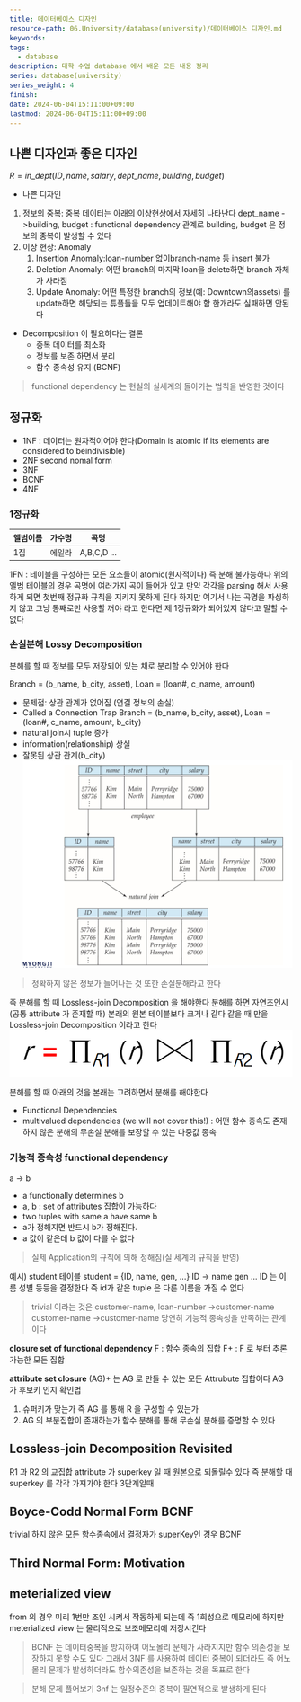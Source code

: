 ```yaml
---
title: 데이터베이스 디자인
resource-path: 06.University/database(university)/데이터베이스 디자인.md
keywords:
tags:
  - database
description: 대학 수업 database 에서 배운 모든 내용 정리
series: database(university)
series_weight: 4
finish:
date: 2024-06-04T15:11:00+09:00
lastmod: 2024-06-04T15:11:00+09:00
---
```

## 나쁜 디자인과 좋은 디자인
$R = in\_dept(ID, name, salary, dept\_name, building, budget)$

- 나쁜 디자인

1. 정보의 중복: 중복 데이터는 아래의 이상현상에서 자세히 나타난다
   dept_name ->building, budget :  functional dependency 관계로 building, budget 은 정보의 중복이 발생할 수 있다
2. 이상 현상: Anomaly 
	1. Insertion Anomaly:loan-number 없이branch-name 등 insert 불가
	2. Deletion Anomaly: 어떤 branch의 마지막 loan을 delete하면 branch 자체가 사라짐
	3. Update Anomaly: 어떤 특정한 branch의 정보(예: Downtown의assets) 를 update하면 해당되는 튜플들을 모두 업데이트해야 함 한개라도 실패하면 안된다


- Decomposition 이 필요하다는 결론
	- 중복 데이터를 최소화
	- 정보를 보존 하면서 분리
	- 함수 종속성 유지 (BCNF)

> functional dependency 는 현실의 실세계의 돌아가는 법칙을 반영한 것이다




## 정규화
- 1NF : 데이터는 원자적이어야 한다(Domain is atomic if its elements are considered to beindivisible)
- 2NF second nomal form
- 3NF
- BCNF
- 4NF


### 1정규화

| 앨범이름 | 가수명 | 곡명          |
| ---- | --- | ----------- |
| 1집   | 에일라 | A,B,C,D ... |

1FN : 테이블을 구성하는 모든 요소들이 atomic(원자적이다) 즉 분해 불가능하다 위의 엘범 테이블의 경우 곡명에 여러가지 곡이 들어가 있고 만약 각각을 parsing 해서 사용하게 되면 첫번째 정규화 규칙을 지키지 못하게 된다
하지만 여기서 나는 곡명을 파싱하지 않고 그냥 통째로만 사용할 꺼야 라고 한다면 제 1정규화가 되어있지 않다고 말할 수 없다



### 손실분해 Lossy Decomposition

분해를 할 때 정보를 모두 저장되어 있는 채로 분리할 수 있어야 한다

Branch = (b_name, b_city, asset), Loan = (loan#, c_name, amount)
- 문제점: 상관 관계가 없어짐 (연결 정보의 손실)
- Called a Connection Trap
Branch = (b_name, b_city, asset), Loan = (loan#, c_name, amount, b_city)
- natural join시 tuple 증가
- information(relationship) 상실
- 잘못된 상관 관계(b_city)
![Pasted image 20240613041271](../../08.media/20240613041271.png)
> 정확하지 않은 정보가 늘어나는 것 또한 손실분해라고 한다

즉 분해를 할 때 Lossless-join Decomposition 을 해야한다
분해를 하면 자연조인시(공통 attribute 가 존재할 때) 본래의 원본 테이블보다 크거나 같다 같을 때 만을  Lossless-join Decomposition 이라고 한다
![Pasted image 20240613041954](../../08.media/20240613041954.png)

분해를 할 때 아래의 것을 본래는 고려하면서 분해를 해야한다
- Functional Dependencies 
- multivalued dependencies (we will not cover this!) : 어떤 함수 종속도 존재하지 않은 분해의 무손실 분해를 보장할 수 있는 다중값 종속
### 기능적 종속성 functional dependency
a -> b
- a functionally determines b
- a, b : set of attributes 집합이 가능하다
- two tuples with same a have same b 
- a가 정해지면 반드시 b가 정해진다. 
- a 값이 같은데 b 값이 다를 수 없다
> 실제 Application의 규칙에 의해 정해짐(실 세계의 규칙을 반영)

예시) student 테이블
student = {ID, name, gen, ...}
ID -> name gen ...
ID 는 이름 성별 등등을 결정한다 즉 id가 같은 tuple 은 다른 이름을 가질 수 없다
> trivial 이라는 것은
> customer-name, loan-number →customer-name
> customer-name →customer-name
> 당연히 기능적 종속성을 만족하는 관계이다


**closure set of functional dependency**
F : 함수 종속의 집합
F+ : F 로 부터 추론 가능한 모든 집합

**attribute set closure**
(AG)+ 는 AG 로 만들 수 있는 모든 Attrubute 집합이다
AG 가 후보키 인지 확인법
1. 슈퍼키가 맞는가 즉 AG 를 통해 R 을 구성할 수 있는가
2. AG 의 부분집합이 존재하는가
함수 분해를 통해 무손실 분해를 증명할 수 있다
## Lossless-join Decomposition Revisited
R1 과 R2 의 교집합 attribute 가 superkey 일 때 원본으로 되돌릴수 있다
즉 분해할 때 superkey 를 각각 가져가야 한다
3단계일때

## Boyce-Codd Normal Form BCNF
trivial 하지 않은 모든 함수종속에서 결정자가 superKey인 경우 BCNF

## Third Normal Form: Motivation

## meterialized view
from 의 경우 미리 1번만 조인 시켜서  작동하게 되는데 즉 1회성으로 메모리에
하지만 meterialized view 는 물리적으로 보조메모리에 저장시킨다




> BCNF 는 데이터중복을 방지하여 어노몰리 문제가 사라지지만 함수 의존성을 보장하지 못할 수도 있다 그래서 3NF 를 사용하여 데이터 중복이 되더라도 즉 어노몰리 문제가 발생하더라도 함수의존성을 보존하는 것을 목표로  한다



> 분해 문제 풀어보기
> 3nf 는 일정수준의 중복이 필연적으로 발생하게 된다
> 